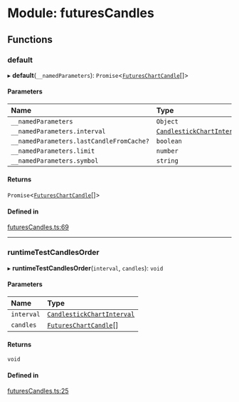 # Module: futuresCandles

## Functions

### default

▸ **default**(`__namedParameters`): `Promise`<[`FuturesChartCandle`](../interfaces/types.FuturesChartCandle.md)[]\>

#### Parameters

| Name | Type |
| :------ | :------ |
| `__namedParameters` | `Object` |
| `__namedParameters.interval` | [`CandlestickChartInterval`](types.md#candlestickchartinterval) |
| `__namedParameters.lastCandleFromCache?` | `boolean` |
| `__namedParameters.limit` | `number` |
| `__namedParameters.symbol` | `string` |

#### Returns

`Promise`<[`FuturesChartCandle`](../interfaces/types.FuturesChartCandle.md)[]\>

#### Defined in

[futuresCandles.ts:69](https://github.com/Altamoon/altamoon/blob/c26d09e/app/api/futuresCandles.ts#L69)

___

### runtimeTestCandlesOrder

▸ **runtimeTestCandlesOrder**(`interval`, `candles`): `void`

#### Parameters

| Name | Type |
| :------ | :------ |
| `interval` | [`CandlestickChartInterval`](types.md#candlestickchartinterval) |
| `candles` | [`FuturesChartCandle`](../interfaces/types.FuturesChartCandle.md)[] |

#### Returns

`void`

#### Defined in

[futuresCandles.ts:25](https://github.com/Altamoon/altamoon/blob/c26d09e/app/api/futuresCandles.ts#L25)
